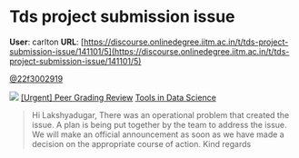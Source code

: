 # Tds project submission issue

**User**: carlton
**URL**: [https://discourse.onlinedegree.iitm.ac.in/t/tds-project-submission-issue/141101/5](https://discourse.onlinedegree.iitm.ac.in/t/tds-project-submission-issue/141101/5)

[@22f3002919](/u/22f3002919)

![](https://dub1.discourse-cdn.com/flex013/user_avatar/discourse.onlinedegree.iitm.ac.in/carlton/48/56317_2.png)
[[Urgent] Peer Grading Review](https://discourse.onlinedegree.iitm.ac.in/t/urgent-peer-grading-review/141597/2) [Tools in Data Science](/c/courses/tds-kb/34)

> Hi Lakshyadugar,
> There was an operational problem that created the issue. A plan is being put together by the team to address the issue. We will make an official announcement as soon as we have made a decision on the appropriate course of action.
> Kind regards
